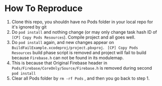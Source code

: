 # How To Reproduce

1. Clone this repo, you shouldn have no Pods folder in your local repo for it's ignored by git
2. Do `pod install` and nothing change (or may only change task hash ID of `[CP] Copy Pods Resources`). Compile project and all goes well.
3. Do `pod install`  again, and new changes appear on `BuildFailExample.xcodeproj/project.pbxproj`. ` [CP] Copy Pods Resources` build phase script is removed and project will fail to build because `Firebase.h` can not be found in its modulemap.
4. This is because that Original Firebase header in `Pods/Firebase/CoreOnly/Source/Firebase.h` is removed during second `pod install`
5. Clear all Pods folder by `rm -rf Pods` , and then you go back to step 1.

